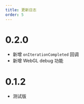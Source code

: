 ```yaml
---
title: 更新日志
order: 5
---
```


# 0.2.0

- 新增 `onIterationCompleted` 回调
- 新增 WebGL debug 功能

# 0.1.2

- 测试版

